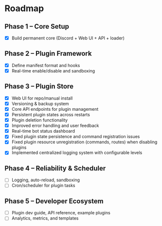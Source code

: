 # Roadmap

## Phase 1 – Core Setup
- [x] Build permanent core (Discord + Web UI + API + loader)

## Phase 2 – Plugin Framework
- [x] Define manifest format and hooks
- [x] Real-time enable/disable and sandboxing

## Phase 3 – Plugin Store
- [x] Web UI for repo/manual install
- [x] Versioning & backup system
- [x] Core API endpoints for plugin management
- [x] Persistent plugin states across restarts
- [x] Plugin deletion functionality
- [x] Improved error handling and user feedback
- [x] Real-time bot status dashboard
- [x] Fixed plugin state persistence and command registration issues
- [x] Fixed plugin resource unregistration (commands, routes) when disabling plugins
- [x] Implemented centralized logging system with configurable levels

## Phase 4 – Reliability & Scheduler
- [ ] Logging, auto-reload, sandboxing
- [ ] Cron/scheduler for plugin tasks

## Phase 5 – Developer Ecosystem
- [ ] Plugin dev guide, API reference, example plugins
- [ ] Analytics, metrics, and templates